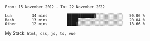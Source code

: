 <!--START_SECTION:waka-->

```text
From: 15 November 2022 - To: 22 November 2022

Lua         34 mins         ████████████▓░░░░░░░░░░░░   50.06 %
Bash        13 mins         █████░░░░░░░░░░░░░░░░░░░░   20.04 %
Other       12 mins         ████▓░░░░░░░░░░░░░░░░░░░░   18.66 %
```

<!--END_SECTION:waka-->
My Stack: `html, css, js, ts, vue`

